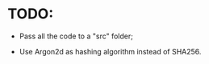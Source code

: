 # TODO:


- Pass all the code to a "src" folder;

- Use Argon2d as hashing algorithm instead of SHA256.
